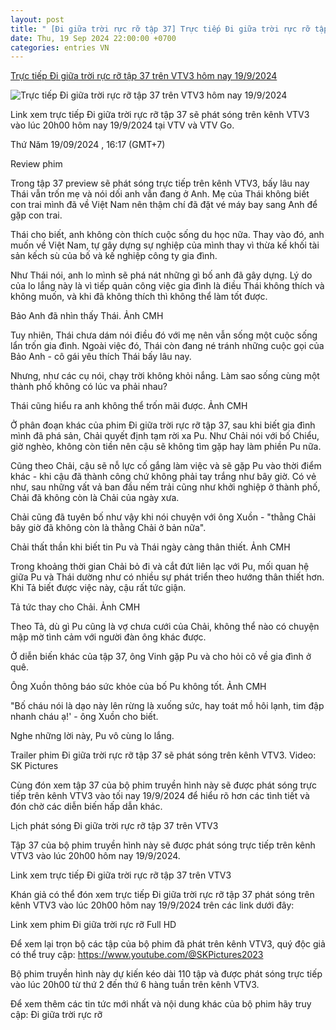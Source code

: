 ```yaml
---
layout: post
title: " [Đi giữa trời rực rỡ tập 37] Trực tiếp Đi giữa trời rực rỡ tập 37 trên VTV3 hôm nay 19/9/2024"
date: Thu, 19 Sep 2024 22:00:00 +0700
categories: entries VN
---
```

[Trực tiếp Đi giữa trời rực rỡ tập 37 trên VTV3 hôm nay 19/9/2024](https://nongnghiep.vn/truc-tiep-di-giua-troi-ruc-ro-tap-37-tren-vtv3-hom-nay-19-9-2024-d400472.html)

![Trực tiếp Đi giữa trời rực rỡ tập 37 trên VTV3 hôm nay 19/9/2024](https://t.ex-cdn.com/nongnghiep.vn/560w/files/content/2024/09/19/truc-tiep-di-giua-troi-ruc-ro-tap-37-tren-vtv3-hom-nay-19-9-2024-160729_446-161759.jpg)

Link xem trực tiếp Đi giữa trời rực rỡ tập 37 sẽ phát sóng trên kênh VTV3 vào lúc 20h00 hôm nay 19/9/2024 tại VTV và VTV Go.

Thứ Năm 19/09/2024 , 16:17 (GMT+7)

Review phim

Trong tập 37 preview sẽ phát sóng trực tiếp trên kênh VTV3, bấy lâu nay Thái vẫn trốn mẹ và nói dối anh vẫn đang ở Anh. Mẹ của Thái không biết con trai mình đã về Việt Nam nên thậm chí đã đặt vé máy bay sang Anh để gặp con trai.

Thái cho biết, anh không còn thích cuộc sống du học nữa. Thay vào đó, anh muốn về Việt Nam, tự gây dựng sự nghiệp của mình thay vì thừa kế khối tài sản kếch sù của bố và kế nghiệp công ty gia đình.

Như Thái nói, anh lo mình sẽ phá nát những gì bố anh đã gây dựng. Lý do của lo lắng này là vì tiếp quản công việc gia đình là điều Thái không thích và không muốn, và khi đã không thích thì không thể làm tốt được.

Bảo Anh đã nhìn thấy Thái. Ảnh CMH

Tuy nhiên, Thái chưa dám nói điều đó với mẹ nên vẫn sống một cuộc sống lẩn trốn gia đình. Ngoài việc đó, Thái còn đang né tránh những cuộc gọi của Bảo Anh - cô gái yêu thích Thái bấy lâu nay.

Nhưng, như các cụ nói, chạy trời không khỏi nắng. Làm sao sống cùng một thành phố không có lúc va phải nhau?

Thái cũng hiểu ra anh không thể trốn mãi được. Ảnh CMH

Ở phân đoạn khác của phim Đi giữa trời rực rỡ tập 37, sau khi biết gia đình mình đã phá sản, Chải quyết định tạm rời xa Pu. Như Chải nói với bố Chiểu, giờ nghèo, không còn tiền nên cậu sẽ không tìm gặp hay làm phiền Pu nữa.

Cũng theo Chải, cậu sẽ nỗ lực cố gắng làm việc và sẽ gặp Pu vào thời điểm khác - khi cậu đã thành công chứ không phải tay trắng như bây giờ. Có vẻ như, sau những vất vả ban đầu nếm trải cũng như khởi nghiệp ở thành phố, Chải đã không còn là Chải của ngày xưa.

Chải cũng đã tuyên bố như vậy khi nói chuyện với ông Xuồn - "thằng Chải bây giờ đã không còn là thằng Chải ở bản nữa".

Chải thất thần khi biết tin Pu và Thái ngày càng thân thiết. Ảnh CMH

Trong khoảng thời gian Chải bỏ đi và cắt đứt liên lạc với Pu, mối quan hệ giữa Pu và Thái dường như có nhiều sự phát triển theo hướng thân thiết hơn. Khi Tả biết được việc này, cậu rất tức giận.

Tả tức thay cho Chải. Ảnh CMH

Theo Tả, dù gì Pu cũng là vợ chưa cưới của Chải, không thể nào có chuyện mập mờ tình cảm với người đàn ông khác được.

Ở diễn biến khác của tập 37, ông Vinh gặp Pu và cho hỏi cô về gia đình ở quê.

Ông Xuồn thông báo sức khỏe của bố Pu không tốt. Ảnh CMH

"Bố cháu nói là dạo này lên rừng là xuống sức, hay toát mồ hôi lạnh, tim đập nhanh cháu ạ!' - ông Xuồn cho biết.

Nghe những lời này, Pu vô cùng lo lắng.

Trailer phim Đi giữa trời rực rỡ tập 37 sẽ phát sóng trên kênh VTV3. Video: SK Pictures

Cùng đón xem tập 37 của bộ phim truyền hình này sẽ được phát sóng trực tiếp trên kênh VTV3 vào tối nay 19/9/2024 để hiểu rõ hơn các tình tiết và đón chờ các diễn biến hấp dẫn khác.

Lịch phát sóng Đi giữa trời rực rỡ tập 37 trên VTV3

Tập 37 của bộ phim truyền hình này sẽ được phát sóng trực tiếp trên kênh VTV3 vào lúc 20h00 hôm nay 19/9/2024.

Link xem trực tiếp Đi giữa trời rực rỡ tập 37 trên VTV3

Khán giả có thể đón xem trực tiếp Đi giữa trời rực rỡ tập 37 phát sóng trên kênh VTV3 vào lúc 20h00 hôm nay 19/9/2024 trên các link dưới đây:

Link xem phim Đi giữa trời rực rỡ Full HD

Để xem lại trọn bộ các tập của bộ phim đã phát trên kênh VTV3, quý độc giả có thể truy cập: https://www.youtube.com/@SKPictures2023

Bộ phim truyền hình này dự kiến kéo dài 110 tập và được phát sóng trực tiếp vào lúc 20h00 từ thứ 2 đến thứ 6 hàng tuần trên kênh VTV3.

Để xem thêm các tin tức mới nhất và nội dung khác của bộ phim hãy truy cập: Đi giữa trời rực rỡ

